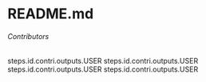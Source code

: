 # README.md

###### Contributors

steps.id.contri.outputs.USER
steps.id.contri.outputs.USER
steps.id.contri.outputs.USER
steps.id.contri.outputs.USER

